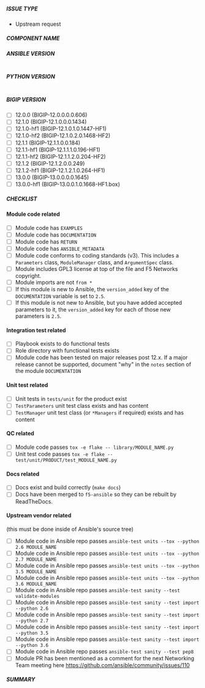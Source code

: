 <!--- Verify first that your issue/request is not already reported in GitHub -->

##### ISSUE TYPE
<!--- Pick one below and delete the rest: -->
 - Upstream request

##### COMPONENT NAME
<!--- Name of the module/role/task -->

##### ANSIBLE VERSION
<!--- Paste verbatim output from “ansible --version” between quotes below -->
```

```

##### PYTHON VERSION
<!--- Paste verbatim output from “python -V” between quotes below -->
```

```

##### BIGIP VERSION
<!---
Paste a list of BIG-IP versions this was tested on.
This is usually reflected in the playbook that runs the functional test.

Check the tested versions
-->
- [ ] 12.0.0 (BIGIP-12.0.0.0.0.606)
- [ ] 12.1.0 (BIGIP-12.1.0.0.0.1434)
- [ ] 12.1.0-hf1 (BIGIP-12.1.0.1.0.1447-HF1)
- [ ] 12.1.0-hf2 (BIGIP-12.1.0.2.0.1468-HF2)
- [ ] 12.1.1 (BIGIP-12.1.1.0.0.184)
- [ ] 12.1.1-hf1 (BIGIP-12.1.1.1.0.196-HF1)
- [ ] 12.1.1-hf2 (BIGIP-12.1.1.2.0.204-HF2)
- [ ] 12.1.2 (BIGIP-12.1.2.0.0.249)
- [ ] 12.1.2-hf1 (BIGIP-12.1.2.1.0.264-HF1)
- [ ] 13.0.0 (BIGIP-13.0.0.0.0.1645)
- [ ] 13.0.0-hf1 (BIGIP-13.0.0.1.0.1668-HF1.box)

##### CHECKLIST
<!---
Ensure all the following are complete
-->
#### Module code related
- [ ] Module code has `EXAMPLES`
- [ ] Module code has `DOCUMENTATION`
- [ ] Module code has `RETURN`
- [ ] Module code has `ANSIBLE_METADATA`
- [ ] Module code conforms to coding standards (v3). This includes a `Parameters` class, `ModuleManager` class, and `ArgumentSpec` class.
- [ ] Module includes GPL3 license at top of the file and F5 Networks copyright.
- [ ] Module imports are not `from *`
- [ ] If this module is new to Ansible, the `version_added` key of the `DOCUMENTATION` variable is set to `2.5`.
- [ ] If this module is not new to Ansible, but you have added accepted parameters to it, the `version_added` key for each of those new parameters is `2.5`.

#### Integration test related
- [ ] Playbook exists to do functional tests
- [ ] Role directory with functional tests exists
- [ ] Module code has been tested on major releases post 12.x. If a major release cannot be supported, document "why" in the `notes` section of the module 
`DOCUMENTATION`

#### Unit test related
- [ ] Unit tests in `tests/unit` for the product exist
- [ ] `TestParameters` unit test class exists and has content
- [ ] `TestManager` unit test class (or `*Managers` if required) exists and has content

#### QC related
- [ ] Module code passes `tox -e flake -- library/MODULE_NAME.py`
- [ ] Unit test code passes `tox -e flake -- test/unit/PRODUCT/test_MODULE_NAME.py`

#### Docs related
- [ ] Docs exist and build correctly (`make docs`)
- [ ] Docs have been merged to `f5-ansible` so they can be rebuilt by ReadTheDocs.

#### Upstream vendor related
(this must be done inside of Ansible's source tree)
- [ ] Module code in Ansible repo passes `ansible-test units --tox --python 2.6 MODULE_NAME`
- [ ] Module code in Ansible repo passes `ansible-test units --tox --python 2.7 MODULE_NAME`
- [ ] Module code in Ansible repo passes `ansible-test units --tox --python 3.5 MODULE_NAME`
- [ ] Module code in Ansible repo passes `ansible-test units --tox --python 3.6 MODULE_NAME`
- [ ] Module code in Ansible repo passes `ansible-test sanity --test validate-modules`
- [ ] Module code in Ansible repo passes `ansible-test sanity --test import --python 2.6`
- [ ] Module code in Ansible repo passes `ansible-test sanity --test import --python 2.7`
- [ ] Module code in Ansible repo passes `ansible-test sanity --test import --python 3.5`
- [ ] Module code in Ansible repo passes `ansible-test sanity --test import --python 3.6`
- [ ] Module code in Ansible repo passes `ansible-test sanity --test pep8`
- [ ] Module PR has been mentioned as a comment for the next Networking Team meeting here https://github.com/ansible/community/issues/110

##### SUMMARY
<!--- Explain the problem briefly -->
